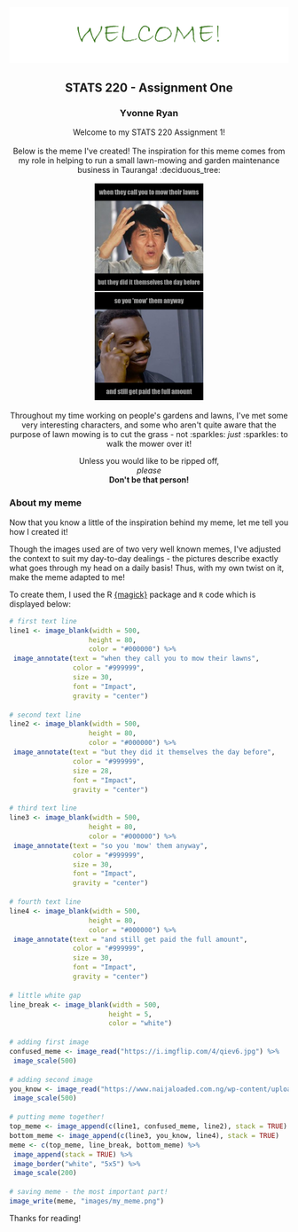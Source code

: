 <p img align="center">
  <img src="welcome.png" />
</p>

<h2 align="center">
  STATS 220 - Assignment One  
</h2>
<h3 align="center">
  Yvonne Ryan
</h3>

<p align="center">
     Welcome to my STATS 220 Assignment 1! <br /> <br /> Below is the meme I've created! The inspiration for this meme comes from my role in helping to run a small lawn-mowing and garden maintenance business in Tauranga! <span>:deciduous_tree:</span>
</p> 

<p img align="center">
  <img src="my_meme.png" />
</p>

<p align="center">
  Throughout my time working on people's gardens and lawns, I've met some very interesting characters, and some who aren't quite aware that the purpose of lawn mowing is to cut the grass - not :sparkles: <em>just</em> :sparkles: to walk the mower over it! 
 </p>

<p align="center">
     Unless you would like to be ripped off, <br /> 
  <em>please</em> <br /> 
  <strong>Don't be that person!</strong>
</p>

### About my meme

Now that you know a little of the inspiration behind my meme, let me tell you how I created it! 

Though the images used are of two very well known memes, I've adjusted the context to suit my day-to-day dealings - the pictures describe exactly what goes through my head on a daily basis! Thus, with my own twist on it, make the meme adapted to me! 

To create them, I used the R [{magick}](https://cran.r-project.org/web/packages/magick/vignettes/intro.html) package and `R` code which is displayed below: 

 ```r
# first text line 
line1 <- image_blank(width = 500, 
                     height = 80,
                     color = "#000000") %>%
  image_annotate(text = "when they call you to mow their lawns",
                 color = "#999999",
                 size = 30,
                 font = "Impact",
                 gravity = "center")

# second text line 
line2 <- image_blank(width = 500, 
                     height = 80,
                     color = "#000000") %>%
  image_annotate(text = "but they did it themselves the day before",
                 color = "#999999",
                 size = 28,
                 font = "Impact",
                 gravity = "center")

# third text line
line3 <- image_blank(width = 500, 
                     height = 80,
                     color = "#000000") %>%
  image_annotate(text = "so you 'mow' them anyway",
                 color = "#999999",
                 size = 30,
                 font = "Impact",
                 gravity = "center")

# fourth text line 
line4 <- image_blank(width = 500, 
                     height = 80,
                     color = "#000000") %>%
  image_annotate(text = "and still get paid the full amount",
                 color = "#999999",
                 size = 30,
                 font = "Impact",
                 gravity = "center")

# little white gap
line_break <- image_blank(width = 500,
                          height = 5,
                          color = "white")

# adding first image 
confused_meme <- image_read("https://i.imgflip.com/4/qiev6.jpg") %>%
  image_scale(500)

# adding second image 
you_know <- image_read("https://www.naijaloaded.com.ng/wp-content/uploads/2019/06/20180703190744-rollsafe-meme-520x350.jpeg") %>%
  image_scale(500)

# putting meme together!
top_meme <- image_append(c(line1, confused_meme, line2), stack = TRUE)
bottom_meme <- image_append(c(line3, you_know, line4), stack = TRUE)
meme <- c(top_meme, line_break, bottom_meme) %>%
  image_append(stack = TRUE) %>%
  image_border("white", "5x5") %>%
  image_scale(200)

# saving meme - the most important part!
image_write(meme, "images/my_meme.png")
```
Thanks for reading! 
